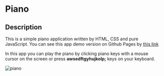 # Piano

## Description

This is a simple piano application written by HTML, CSS and pure JavaScript. You can see this app demo version on Github Pages by [this link](https://voverg.github.io/50-simple-projects/piano)

In this app you can play the piano by clicking piano keys with a mouse cursor on the screen or press **awsedftgyhujkolp;** keys on your keyboard.

![piano](../main-project/img/piano.png)
